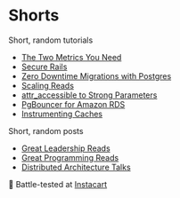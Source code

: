 # Shorts

Short, random tutorials

- [The Two Metrics You Need](Two-Metrics.md)
- [Secure Rails](Secure-Rails.md)
- [Zero Downtime Migrations with Postgres](Zero-Downtime-Migrations.md)
- [Scaling Reads](Scaling-Reads.md)
- [attr_accessible to Strong Parameters](Strong-Parameters.md)
- [PgBouncer for Amazon RDS](PgBouncer-RDS.md)
- [Instrumenting Caches](Instrumenting-Caches.md)

Short, random posts

- [Great Leadership Reads](Leadership-Reads.md)
- [Great Programming Reads](Programming-Reads.md)
- [Distributed Architecture Talks](Distributed-Architecture-Talks.md)

:tangerine: Battle-tested at [Instacart](https://www.instacart.com/opensource)
